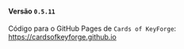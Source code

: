 #### Versão `0.5.11`

Código para o GitHub Pages de `Cards of KeyForge`: https://cardsofkeyforge.github.io
